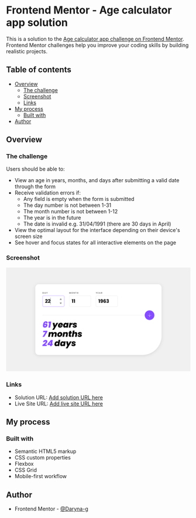 # Frontend Mentor - Age calculator app solution

This is a solution to the [Age calculator app challenge on Frontend Mentor](https://www.frontendmentor.io/challenges/age-calculator-app-dF9DFFpj-Q). Frontend Mentor challenges help you improve your coding skills by building realistic projects. 

## Table of contents

- [Overview](#overview)
  - [The challenge](#the-challenge)
  - [Screenshot](#screenshot)
  - [Links](#links)
- [My process](#my-process)
  - [Built with](#built-with)
- [Author](#author)

## Overview

### The challenge

Users should be able to:

- View an age in years, months, and days after submitting a valid date through the form
- Receive validation errors if:
  - Any field is empty when the form is submitted
  - The day number is not between 1-31
  - The month number is not between 1-12
  - The year is in the future
  - The date is invalid e.g. 31/04/1991 (there are 30 days in April)
- View the optimal layout for the interface depending on their device's screen size
- See hover and focus states for all interactive elements on the page
<!-- - **Bonus**: See the age numbers animate to their final number when the form is submitted -->

### Screenshot

![](./design/screenshots/screenshot.png)

### Links

- Solution URL: [Add solution URL here](https://www.frontendmentor.io/solutions/ping-coming-soon-page-solution-Ot5woVaAql)
- Live Site URL: [Add live site URL here](https://daryna-g.github.io/Frontend-Mentor--Ping-coming-soon-page-solution/)

## My process

### Built with

- Semantic HTML5 markup
- CSS custom properties
- Flexbox
- CSS Grid
- Mobile-first workflow

## Author
- Frontend Mentor - [@Daryna-g](https://www.frontendmentor.io/profile/Daryna-g)